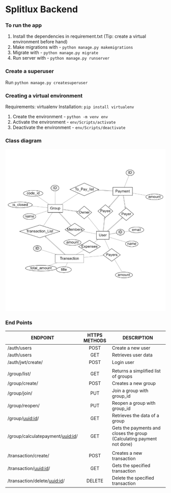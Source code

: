 # Splitlux Backend

### To run the app
1. Install the dependencies in requirement.txt (Tip: create a virtual environment before hand)
2. Make migrations with - `python manage.py makemigrations`
3. Migrate with - `python manage.py migrate`
4. Run server with - `python manage.py runserver`

### Create a superuser
Run `python manage.py createsuperuser`

### Creating a virtual environment
Requirements: virtualenv
Installation: `pip install virtualenv`

1. Create the environment - `python -m venv env`
2. Activate the environment - `env/Scripts/activate`
3. Deactivate the environment - `env/Scripts/deactivate`

### Class diagram
![class diagram](docs/images/erd.png)

### End Points
|ENDPOINT | HTTPS METHODS | DESCRIPTION | 
| ------------- |:-------------:| ------------- |
|/auth/users | POST | Create a new user |
|/auth/users | GET | Retrieves user data |
|/auth/jwt/create/ | POST | Login user |
| | | |
|/group/list/ | GET | Returns a simplified list of groups |
|/group/create/ | POST | Creates a new group |
|/group/join/ | PUT | Join a group with group_id |
|/group/reopen/ | PUT | Reopen a group with group_id |
|/group/<uuid:id>/ | GET | Retrieves the data of a group |
|/group/calculatepayment/<uuid:id>/ | GET | Gets the payments and closes the group (Calculating payment not done) |
|  |  |  |
|/transaction/create/ | POST | Creates a new transaction |
|/transaction/<uuid:id>/ | GET | Gets the specified transaction |
|/transaction/delete/<uuid:id>/ | DELETE | Delete the specified transaction |

